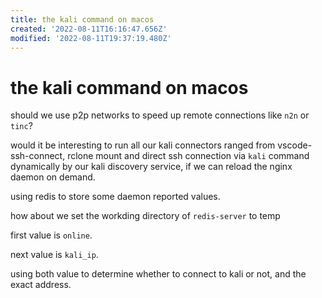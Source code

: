 ```yaml
---
title: the kali command on macos
created: '2022-08-11T16:16:47.656Z'
modified: '2022-08-11T19:37:19.480Z'
---
```


# the kali command on macos

should we use p2p networks to speed up remote connections like `n2n` or `tinc`?

would it be interesting to run all our kali connectors ranged from vscode-ssh-connect, rclone mount and direct ssh connection via `kali` command dynamically by our kali discovery service, if we can reload the nginx daemon on demand.

using redis to store some daemon reported values.

how about we set the workding directory of `redis-server` to temp

first value is `online`.

next value is `kali_ip`.

using both value to determine whether to connect to kali or not, and the exact address.

